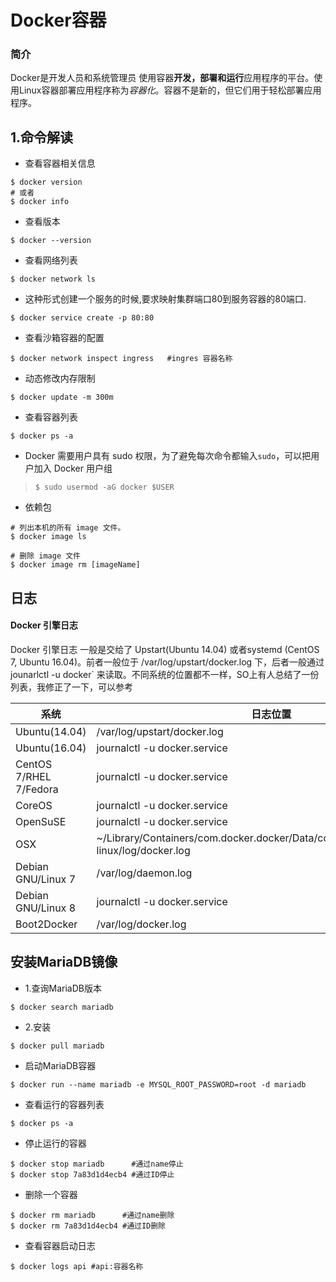 # Docker容器

### 简介

Docker是开发人员和系统管理员 使用容器**开发，部署和运行**应用程序的平台。使用Linux容器部署应用程序称为*容器化*。容器不是新的，但它们用于轻松部署应用程序。



## 1.命令解读

- 查看容器相关信息

```shell
$ docker version
# 或者
$ docker info
```

- 查看版本

```shell
$ docker --version
```

- 查看网络列表

```shell
$ docker network ls
```

- 这种形式创建一个服务的时候,要求映射集群端口80到服务容器的80端口.

```shell
$ docker service create -p 80:80
```

- 查看沙箱容器的配置

```shell
$ docker network inspect ingress   #ingres 容器名称
```

- 动态修改内存限制

```shell
$ docker update -m 300m
```

- 查看容器列表

```shell
$ docker ps -a
```

- Docker 需要用户具有 sudo 权限，为了避免每次命令都输入`sudo`，可以把用户加入 Docker 用户组

> ```shell
> $ sudo usermod -aG docker $USER
> ```

- 依赖包

```Shell
# 列出本机的所有 image 文件。
$ docker image ls

# 删除 image 文件
$ docker image rm [imageName]
```



## 日志

#### Docker 引擎日志 

Docker 引擎日志 一般是交给了 Upstart(Ubuntu 14.04) 或者systemd (CentOS 7, Ubuntu 16.04)。前者一般位于 /var/log/upstart/docker.log 下，后者一般通过 jounarlctl -u docker` 来读取。不同系统的位置都不一样，SO上有人总结了一份列表，我修正了一下，可以参考

| 系统                   | 日志位置                                                     |
| ---------------------- | ------------------------------------------------------------ |
| Ubuntu(14.04)          | /var/log/upstart/docker.log                                  |
| Ubuntu(16.04)          | journalctl -u docker.service                                 |
| CentOS 7/RHEL 7/Fedora | journalctl -u docker.service                                 |
| CoreOS                 | journalctl -u docker.service                                 |
| OpenSuSE               | journalctl -u docker.service                                 |
| OSX                    | ~/Library/Containers/com.docker.docker/Data/com.docker.driver.amd64-linux/log/d‌ocker.log |
| Debian GNU/Linux 7     | /var/log/daemon.log                                          |
| Debian GNU/Linux 8     | journalctl -u docker.service                                 |
| Boot2Docker            | /var/log/docker.log                                          |







## 安装MariaDB镜像

- 1.查询MariaDB版本

```shell
$ docker search mariadb
```

- 2.安装

```shell
$ docker pull mariadb
```

- 启动MariaDB容器

```shell
$ docker run --name mariadb -e MYSQL_ROOT_PASSWORD=root -d mariadb
```

- 查看运行的容器列表

```shell
$ docker ps -a
```

- 停止运行的容器

```Shell
$ docker stop mariadb      #通过name停止
$ docker stop 7a83d1d4ecb4 #通过ID停止
```

- 删除一个容器

```shell
$ docker rm mariadb      #通过name删除
$ docker rm 7a83d1d4ecb4 #通过ID删除
```

- 查看容器启动日志

```shell
$ docker logs api #api:容器名称
```

